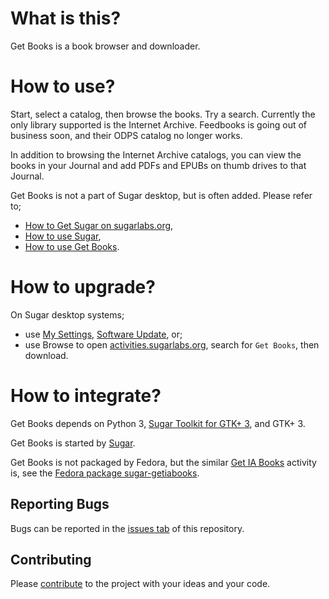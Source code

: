 What is this?
=============

Get Books is a book browser and downloader.

How to use?
===========

Start, select a catalog, then browse the books.  Try a search.  Currently the only library supported is
the Internet Archive. Feedbooks is going out of business soon, and their ODPS catalog no longer works.

In addition to browsing the Internet Archive catalogs, you can view the books in your Journal and add
PDFs and EPUBs on thumb drives to that Journal.

Get Books is not a part of Sugar desktop, but is often added.  Please refer to;

* [How to Get Sugar on sugarlabs.org](https://sugarlabs.org/),
* [How to use Sugar](https://help.sugarlabs.org/),
* [How to use Get Books](https://help.sugarlabs.org/en/getbooks.html).

How to upgrade?
===============

On Sugar desktop systems;
* use [My Settings](https://help.sugarlabs.org/en/my_settings.html), [Software Update](https://help.sugarlabs.org/en/my_settings.html#software-update), or;
* use Browse to open [activities.sugarlabs.org](https://activities.sugarlabs.org/), search for `Get Books`, then download.

How to integrate?
=================

Get Books depends on Python 3, [Sugar Toolkit for GTK+ 3](https://github.com/sugarlabs/sugar-toolkit-gtk3), and GTK+ 3.

Get Books is started by [Sugar](https://github.com/sugarlabs/sugar).

Get Books is not packaged by Fedora, but the similar [Get IA Books](https://github.com/sugarlabs/getiabooks) activity is, see the [Fedora package sugar-getiabooks](https://src.fedoraproject.org/rpms/sugar-getiabooks).

Reporting Bugs
--------------

Bugs can be reported in the
[issues tab](https://github.com/sugarlabs/get-books-activity/issues)
of this repository.

Contributing
------------

Please [contribute](https://github.com/sugarlabs/sugar-docs/blob/master/src/contributing.md) to the project with your ideas and your code.
